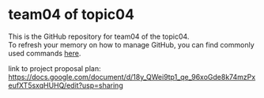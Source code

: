 # team04 of topic04 
 This is the GitHub repository for team04 of the topic04.  
 To refresh your memory on how to manage GitHub, you can find commonly used commands [here](https://github.com/joshnh/Git-Commands).
 
 link to project proposal plan: https://docs.google.com/document/d/18y_QWei9tp1_qe_96xoGde8k74mzPxeufXT5sxqHUHQ/edit?usp=sharing
 
